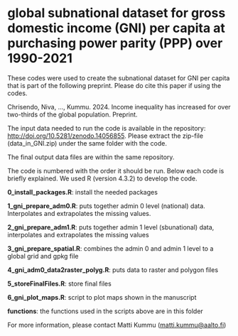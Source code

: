 # global subnational dataset for gross domestic income (GNI) per capita at purchasing power parity (PPP) over 1990-2021

These codes were used to create the subnational dataset for GNI per capita that is part of the following preprint. Please do cite this paper if using the codes. 

Chrisendo, Niva, ..., Kummu. 2024. Income inequality has increased for over two-thirds of the global population. Preprint. 

The input data needed to run the code is available in the repository: http://doi.org/10.5281/zenodo.14056855. Please extract the zip-file (data_in_GNI.zip) under the same folder with the code. 

The final output data files are within the same repository. 


The code is numbered with the order it should be run. Below each code is briefly explained. We used R (version 4.3.2) to develop the code.

**0_install_packages.R**: install the needed packages

**1_gni_prepare_adm0.R**: puts together admin 0 level (national) data. Interpolates and extrapolates the missing values.

**2_gni_prepare_adm1.R**: puts together admin 1 level (sbunational) data, interpolates and extrapolates the missing values

**3_gni_prepare_spatial.R**: combines the admin 0 and admin 1 level to a global grid and gpkg file

**4_gni_adm0_data2raster_polyg.R**: puts data to raster and polygon files

**5_storeFinalFiles.R**: store final files

**6_gni_plot_maps.R**: script to plot maps shown in the manuscript

**functions**: the functions used in the scripts above are in this folder


For more information, please contact Matti Kummu (matti.kummu@aalto.fi)